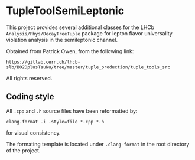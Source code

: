 # TupleToolSemiLeptonic
This project provides several additional classes for the LHCb
`Analysis/Phys/DecayTreeTuple` package for lepton flavor universality violation
analysis in the semileptonic channel.

Obtained from Patrick Owen, from the following link:
```
https://gitlab.cern.ch/lhcb-slb/B02DplusTauNu/tree/master/tuple_production/tuple_tools_src
```

All rights reserved.


## Coding style
All `.cpp` and `.h` source files have been reformatted by:
```
clang-format -i -style=file *.cpp *.h
```
for visual consistency.

The formating template is located under `.clang-format` in the root directory
of the project.
